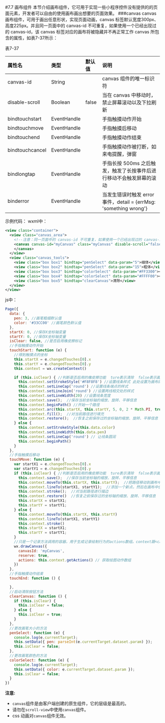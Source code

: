 #7.7 画布组件
本节介绍画布组件，它可用于实现一些小程序控件没有提供的的页面元素，开发者可以自由的使用画布画出想要的页面效果。
###canvas
canvas 画布组件，可用于画出任意形状，实现页面动画，canvas 标签默认宽度300px、高度225px。并且同一页面中的 canvas-id 不可重复，如果使用一个已经出现过的 canvas-id，该 canvas 标签对应的画布将被隐藏并不再正常工作
canvas 所包含的属性，如表7-37所示：

表7-37

| 属性名 | 类型 | 默认值 | 说明 |
| :--- | :--- | :--- | :--- |
| canvas-id | String |  | canvas 组件的唯一标识符 |
| disable-scroll | Boolean | false | 当在 canvas 中移动时，禁止屏幕滚动以及下拉刷新 |
| bindtouchstart | EventHandle |  | 手指触摸动作开始 |
| bindtouchmove | EventHandle |  | 手指触摸后移动 |
| bindtouchend | EventHandle |  | 手指触摸动作结束 |
| bindtouchcancel | EventHandle |  | 手指触摸动作被打断，如来电提醒，弹窗 |
| bindlongtap | EventHandle |  | 手指长按 500ms 之后触发，触发了长按事件后进行移动不会触发屏幕的滚动 |
| binderror | EventHandle |  | 当发生错误时触发 error 事件，detail = {errMsg: 'something wrong'} |

示例代码：
wxml中：
```xml
<view class="container">
  <view class="canvas_area">
    <!--注意：同一页面中的 canvas-id 不可重复，如果使用一个已经出现过的 canvas-id，该 canvas 标签对应的画布将被隐藏并不再正常工作-->
    <canvas canvas-id="myCanvas" class="myCanvas" disable-scroll="false" bindtouchstart="touchStart" bindtouchmove="touchMove" bindtouchend="touchEnd">
    </canvas>
  </view>
  <view class="canvas_tools">
    <view class="box box1" bindtap="penSelect" data-param="5">细体</view>
    <view class="box box2" bindtap="penSelect" data-param="15">粗体</view>
    <view class="box box3" bindtap="colorSelect" data-param="#FF3300"></view>
    <view class="box box4" bindtap="colorSelect" data-param="#FFFF00"></view>
    <view class="box box5" bindtap="clearCanvas">清除</view>
  </view>
</view>
```
js中：
```js
Page({
  data: {
    pen: 3, //画笔粗细默认值
    color: '#33CC00' //画笔颜色默认值
  },
  startX: 0, //保存X坐标轴变量
  startY: 0, //保存X坐标轴变量
  isClear: false, //是否启用橡皮擦标记
  //手指触摸动作开始
  touchStart: function (e) {
    //得到触摸点的坐标
    this.startX = e.changedTouches[0].x
    this.startY = e.changedTouches[0].y
    this.context = wx.createContext()

    if (this.isClear) { //判断是否启用的橡皮擦功能  ture表示清除  false表示画画
      this.context.setStrokeStyle('#F8F8F8') //设置线条样式 此处设置为画布的背景颜色  清除按钮原理就是：利用擦过的地方被填充为画布的背景颜色一致 从而达到清除的效果 
      this.context.setLineCap('round') //设置线条端点的样式
      this.context.setLineJoin('round') //设置两线相交处的样式
      this.context.setLineWidth(20) //设置线条宽度
      this.context.save();  //保存当前坐标轴的缩放、旋转、平移信息
      this.context.beginPath() //开始一个路径 
      this.context.arc(this.startX, this.startY, 5, 0, 2 * Math.PI, true);  //添加一个弧形路径到当前路径，顺时针绘制  这里总共画了360度  也就是一个圆形 
      this.context.fill();  //对当前路径进行填充
      this.context.restore();  //恢复之前保存过的坐标轴的缩放、旋转、平移信息
    } else {
      this.context.setStrokeStyle(this.data.color)
      this.context.setLineWidth(this.data.pen)
      this.context.setLineCap('round') // 让线条圆润 
      this.context.beginPath()
    }
  },
  //手指触摸后移动
  touchMove: function (e) {
    var startX1 = e.changedTouches[0].x
    var startY1 = e.changedTouches[0].y
    if (this.isClear) { //判断是否启用的橡皮擦功能  ture表示清除  false表示画画
      this.context.save();  //保存当前坐标轴的缩放、旋转、平移信息
      this.context.moveTo(this.startX, this.startY);  //把路径移动到画布中的指定点，但不创建线条
      this.context.lineTo(startX1, startY1);  //添加一个新点，然后在画布中创建从该点到最后指定点的线条
      this.context.stroke();  //对当前路径进行描边
      this.context.restore()  //恢复之前保存过的坐标轴的缩放、旋转、平移信息
      this.startX = startX1;
      this.startY = startY1;
    } else {
      this.context.moveTo(this.startX, this.startY)
      this.context.lineTo(startX1, startY1)
      this.context.stroke()
      this.startX = startX1;
      this.startY = startY1;
    }
    //只是一个记录方法调用的容器，用于生成记录绘制行为的actions数组。context跟<canvas/>不存在对应关系，一个context生成画布的绘制动作数组可以应用于多个<canvas/>
    wx.drawCanvas({
      canvasId: 'myCanvas',
      reserve: true,
      actions: this.context.getActions() // 获取绘图动作数组
    })
  },
  //手指触摸动作结束
  touchEnd: function () {

  },
  //启动清除按钮方法
  clearCanvas: function () {
    if (this.isClear) {
      this.isClear = false;
    } else {
      this.isClear = true;
    }
  },
  //更改画笔大小的方法
  penSelect: function (e) { 
    console.log(e.currentTarget);
    this.setData({ pen: parseInt(e.currentTarget.dataset.param) });
    this.isClear = false;
  },
  //更改画笔颜色的方法
  colorSelect: function (e) { 
    console.log(e.currentTarget);
    this.setData({ color: e.currentTarget.dataset.param });
    this.isClear = false;
  }
})
```
**注意:**

* `canvas`组件是由客户端创建的原生组件，它的层级是最高的。
* 请勿在`scroll-view`中使用`canvas`组件。
* css 动画对`canvas`组件无效。




